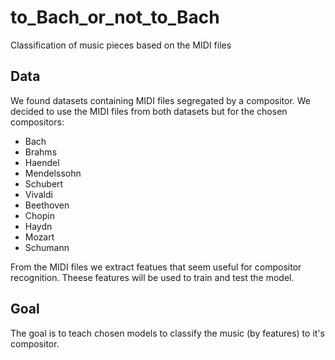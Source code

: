 # to_Bach_or_not_to_Bach
Classification of music pieces based on the MIDI files

## Data

We found datasets containing MIDI files segregated by a compositor. We decided to use the MIDI files from both datasets but for the chosen compositors:
* Bach
* Brahms
* Haendel
* Mendelssohn
* Schubert
* Vivaldi
* Beethoven
* Chopin
* Haydn
* Mozart
* Schumann

From the MIDI files we extract featues that seem useful for compositor recognition. Theese features will be used to train and test the model.

## Goal

The goal is to teach chosen models to classify the music (by features) to it's compositor.
